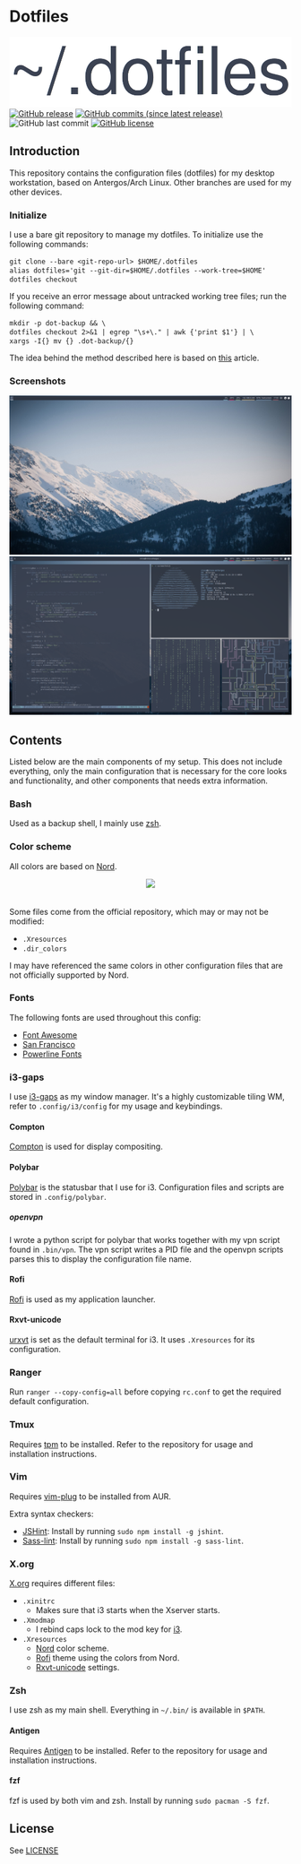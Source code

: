 # Dotfiles

![Dotfiles](dotfiles.png)
[![GitHub release](https://img.shields.io/github/release/vincevrp/dotfiles.svg?style=flat-square)](https://github.com/Vincevrp/dotfiles/releases)
[![GitHub commits (since latest release)](https://img.shields.io/github/commits-since/Vincevrp/dotfiles/latest.svg?style=flat-square)](https://github.com/Vincevrp/dotfiles)
![GitHub last commit](https://img.shields.io/github/last-commit/Vincevrp/dotfiles.svg?style=flat-square)
[![GitHub license](https://img.shields.io/github/license/Vincevrp/dotfiles.svg?style=flat-square)](https://github.com/Vincevrp/dotfiles/blob/master/LICENSE)

## Introduction

This repository contains the configuration files (dotfiles) for my desktop workstation, based on Antergos/Arch Linux. Other branches are used for my other devices.

### Initialize

I use a bare git repository to manage my dotfiles. To initialize use the following commands:

```
git clone --bare <git-repo-url> $HOME/.dotfiles
alias dotfiles='git --git-dir=$HOME/.dotfiles --work-tree=$HOME'
dotfiles checkout
```

If you receive an error message about untracked working tree files; run the following command:

```
mkdir -p dot-backup && \
dotfiles checkout 2>&1 | egrep "\s+\." | awk {'print $1'} | \
xargs -I{} mv {} .dot-backup/{}
```

The idea behind the method described here is based on [this](https://developer.atlassian.com/blog/2016/02/best-way-to-store-dotfiles-git-bare-repo/) article.

### Screenshots

![Clean screenshot](SCREENSHOT.png)
![Dirty screenshot](SCREENSHOT2.png)

## Contents

Listed below are the main components of my setup. This does not include everything, only the main configuration that is necessary for the core looks and functionality, and other components that needs extra information.

### Bash

Used as a backup shell, I mainly use [zsh](#zsh).

### Color scheme

All colors are based on [Nord](https://github.com/arcticicestudio/nord).

[//]: # (Inline HTML to center the image)

<div align="center">
    <img src="https://github.com/arcticicestudio/nord/blob/develop/assets/nord-overview.svg">
</div>
<br>

Some files come from the official repository, which may or may not be modified:
- `.Xresources`
- `.dir_colors`

I may have referenced the same colors in other configuration files that are not officially supported by Nord.

### Fonts

The following fonts are used throughout this config:

- [Font Awesome](https://github.com/FortAwesome/Font-Awesome)
- [San Francisco](https://github.com/supermarin/YosemiteSanFranciscoFont)
- [Powerline Fonts](https://github.com/powerline/fonts)

### i3-gaps

I use [i3-gaps](https://www.archlinux.org/packages/community/x86_64/i3-gaps/) as my window manager. It's a highly customizable tiling WM, refer to `.config/i3/config` for my usage and keybindings.

#### Compton

[Compton](https://github.com/chjj/compton) is used for display compositing.

#### Polybar

[Polybar](https://github.com/jaagr/polybar) is the statusbar that I use for i3. Configuration files and scripts are stored in `.config/polybar`.

##### openvpn

I wrote a python script for polybar that works together with my vpn script found in `.bin/vpn`. The vpn script writes a PID file and the openvpn scripts parses this to display the configuration file name.

#### Rofi

[Rofi](https://github.com/DaveDavenport/rofi) is used as my application launcher.

#### Rxvt-unicode

[urxvt](https://wiki.archlinux.org/index.php/Rxvt-unicode) is set as the default terminal for i3. It uses `.Xresources` for its configuration.

### Ranger

Run `ranger --copy-config=all` before copying `rc.conf` to get the required default configuration.

### Tmux

Requires [tpm](https://github.com/tmux-plugins/tpm) to be installed. Refer to the repository for usage and installation instructions.

### Vim

Requires [vim-plug](https://github.com/junegunn/vim-plug) to be installed from AUR.

Extra syntax checkers:

- [JSHint](https://github.com/jshint/jshint/): Install by running `sudo npm install -g jshint`.
- [Sass-lint](https://github.com/sasstools/sass-lint): Install by running `sudo npm install -g sass-lint`.

### X.org

[X.org](https://www.x.org/) requires different files:

- `.xinitrc`
  - Makes sure that i3 starts when the Xserver starts.
- `.Xmodmap`
  - I rebind caps lock to the mod key for [i3](#i3wm).
- `.Xresources`
  - [Nord](#color-scheme) color scheme.
  - [Rofi](#rofi) theme using the colors from Nord.
  - [Rxvt-unicode](#rxvt-unicode) settings.

### Zsh

I use zsh as my main shell. Everything in `~/.bin/` is available in `$PATH`.

#### Antigen

Requires [Antigen](https://github.com/zsh-users/antigen) to be installed. Refer to the repository for usage and installation instructions.

#### fzf

fzf is used by both vim and zsh. Install by running `sudo pacman -S fzf`.

## License

See [LICENSE](../LICENSE)
